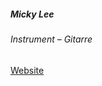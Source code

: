 ##### Micky Lee 

###### Instrument &ndash; Gitarre

<a target="_blank" rel="noopener noreferrer" href="http://www.mickylee.net/">Website</a>
